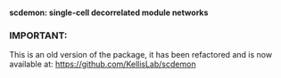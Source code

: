 #### scdemon: single-cell decorrelated module networks

### IMPORTANT:
This is an old version of the package, it has been refactored and is now available at: https://github.com/KellisLab/scdemon

